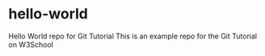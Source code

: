 # hello-world
Hello World repo for Git Tutorial 
This is an example repo for the Git Tutorial on W3School
